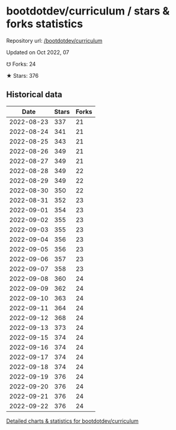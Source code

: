 # bootdotdev/curriculum / stars & forks statistics

Repository url: [/bootdotdev/curriculum](https://github.com/bootdotdev/curriculum)

Updated on Oct 2022, 07

☋ Forks: 24

★ Stars: 376

## Historical data
| Date | Stars | Forks |
|------|-------|-------|
| 2022-08-23 | 337 | 21 | 
| 2022-08-24 | 341 | 21 | 
| 2022-08-25 | 343 | 21 | 
| 2022-08-26 | 349 | 21 | 
| 2022-08-27 | 349 | 21 | 
| 2022-08-28 | 349 | 22 | 
| 2022-08-29 | 349 | 22 | 
| 2022-08-30 | 350 | 22 | 
| 2022-08-31 | 352 | 23 | 
| 2022-09-01 | 354 | 23 | 
| 2022-09-02 | 355 | 23 | 
| 2022-09-03 | 355 | 23 | 
| 2022-09-04 | 356 | 23 | 
| 2022-09-05 | 356 | 23 | 
| 2022-09-06 | 357 | 23 | 
| 2022-09-07 | 358 | 23 | 
| 2022-09-08 | 360 | 24 | 
| 2022-09-09 | 362 | 24 | 
| 2022-09-10 | 363 | 24 | 
| 2022-09-11 | 364 | 24 | 
| 2022-09-12 | 368 | 24 | 
| 2022-09-13 | 373 | 24 | 
| 2022-09-15 | 374 | 24 | 
| 2022-09-16 | 374 | 24 | 
| 2022-09-17 | 374 | 24 | 
| 2022-09-18 | 374 | 24 | 
| 2022-09-19 | 376 | 24 | 
| 2022-09-20 | 376 | 24 | 
| 2022-09-21 | 376 | 24 | 
| 2022-09-22 | 376 | 24 | 


[Detailed charts & statistics for bootdotdev/curriculum](https://reviewgithub.com/rep/bootdotdev/curriculum)
